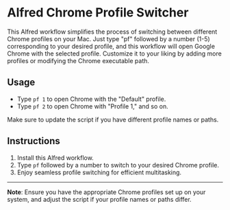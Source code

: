 # Alfred Chrome Profile Switcher

This Alfred workflow simplifies the process of switching between different Chrome profiles on your Mac. Just type "pf" followed by a number (1-5) corresponding to your desired profile, and this workflow will open Google Chrome with the selected profile. Customize it to your liking by adding more profiles or modifying the Chrome executable path.

## Usage

- Type `pf 1` to open Chrome with the "Default" profile.
- Type `pf 2` to open Chrome with "Profile 1," and so on.

Make sure to update the script if you have different profile names or paths.

## Instructions

1. Install this Alfred workflow.
2. Type `pf` followed by a number to switch to your desired Chrome profile.
3. Enjoy seamless profile switching for efficient multitasking.

---

**Note**: Ensure you have the appropriate Chrome profiles set up on your system, and adjust the script if your profile names or paths differ.

